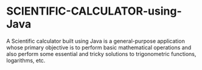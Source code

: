 # SCIENTIFIC-CALCULATOR-using-Java
A Scientific calculator built using Java is a general-purpose application whose primary objective is to perform basic mathematical operations and also perform some essential and tricky solutions to trigonometric functions, logarithms, etc.
